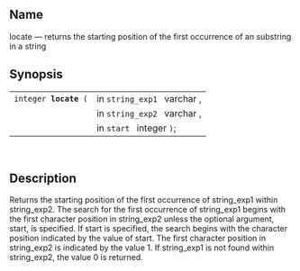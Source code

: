 <div>

<div>

</div>

<div>

## Name

locate — returns the starting position of the first occurrence of an
substring in a string

</div>

<div>

## Synopsis

<div>

|                            |                             |
|----------------------------|-----------------------------|
| `integer `**`locate`**` (` | in `string_exp1 ` varchar , |
|                            | in `string_exp2 ` varchar , |
|                            | in `start ` integer `)`;    |

<div>

 

</div>

</div>

</div>

<div>

## Description

Returns the starting position of the first occurrence of string_exp1
within string_exp2. The search for the first occurrence of string_exp1
begins with the first character position in string_exp2 unless the
optional argument, start, is specified. If start is specified, the
search begins with the character position indicated by the value of
start. The first character position in string_exp2 is indicated by the
value 1. If string_exp1 is not found within string_exp2, the value 0 is
returned.

</div>

</div>
